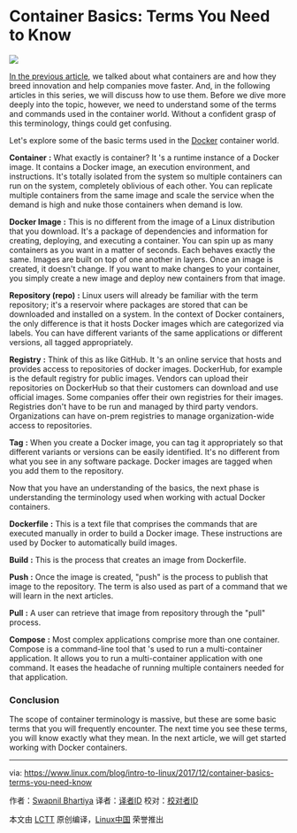 Container Basics: Terms You Need to Know
======

![](https://www.linux.com/sites/lcom/files/styles/rendered_file/public/containers-krissia-cruz.jpg?itok=-TNPqdcp)

[In the previous article][1], we talked about what containers are and how they breed innovation and help companies move faster. And, in the following articles in this series, we will discuss how to use them. Before we dive more deeply into the topic, however, we need to understand some of the terms and commands used in the container world. Without a confident grasp of this terminology, things could get confusing.

Let's explore some of the basic terms used in the [Docker][2] container world.

**Container** **:** What exactly is container? It 's a runtime instance of a Docker image. It contains a Docker image, an execution environment, and instructions.  It's totally isolated from the system so multiple containers can run on the system, completely oblivious of each other. You can replicate multiple containers from the same image and scale the service when the demand is high and nuke those containers when demand is low.

**Docker Image** **:** This is no different from the image of a Linux distribution that you download. It's a package of dependencies and information for creating, deploying, and executing a container. You can spin up as many containers as you want in a matter of seconds. Each behaves exactly the same. Images are built on top of one another in layers. Once an image is created, it doesn't change. If you want to make changes to your container, you simply create a new image and deploy new containers from that image.

**Repository (repo)** **:** Linux users will already be familiar with the term repository; it's a reservoir where packages are stored that can be downloaded and installed on a system. In the context of Docker containers, the only difference is that it hosts Docker images which are categorized via labels. You can have different variants of the same applications or different versions, all tagged appropriately.

**Registry** **:** Think of this as like GitHub. It 's an online service that hosts and provides access to repositories of docker images. DockerHub, for example is the default registry for public images. Vendors can upload their repositories on DockerHub so that their customers can download and use official images. Some companies offer their own registries for their images. Registries don't have to be run and managed by third party vendors. Organizations can have on-prem registries to manage organization-wide access to repositories.

**Tag** **:** When you create a Docker image, you can tag it appropriately so that different variants or versions can be easily identified. It's no different from what you see in any software package. Docker images are tagged when you add them to the repository.

Now that you have an understanding of the basics, the next phase is understanding the terminology used when working with actual Docker containers.

**Dockerfile** **:** This is a text file that comprises the commands that are executed manually in order to build a Docker image. These instructions are used by Docker to automatically build images.

**Build** **:** This is the process that creates an image from Dockerfile.

**Push** **:** Once the image is created, "push" is the process to publish that image to the repository. The term is also used as part of a command that we will learn in the next articles.

**Pull** **:** A user can retrieve that image from repository through the "pull" process.

**Compose** **:** Most complex applications comprise more than one container. Compose is a command-line tool that 's used to run a multi-container application. It allows you to run a multi-container application with one command. It eases the headache of running multiple containers needed for that application.

### Conclusion

The scope of container terminology is massive, but these are some basic terms that you will frequently encounter. The next time you see these terms, you will know exactly what they mean. In the next article, we will get started working with Docker containers.

--------------------------------------------------------------------------------

via: https://www.linux.com/blog/intro-to-linux/2017/12/container-basics-terms-you-need-know

作者：[Swapnil Bhartiya][a]
译者：[译者ID](https://github.com/译者ID)
校对：[校对者ID](https://github.com/校对者ID)

本文由 [LCTT](https://github.com/LCTT/TranslateProject) 原创编译，[Linux中国](https://linux.cn/) 荣誉推出

[a]:https://www.linux.com/users/arnieswap
[1]:https://www.linux.com/blog/intro-to-linux/2017/12/what-are-containers-and-why-should-you-care
[2]:https://www.docker.com/
